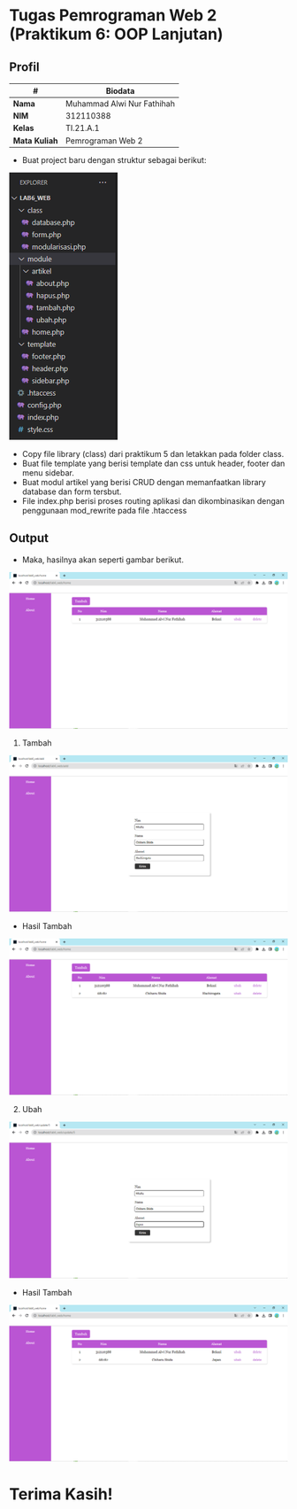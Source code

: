 # Tugas Pemrograman Web 2 (Praktikum 6: OOP Lanjutan)
## Profil
| #               | Biodata                      |
| --------------- | ---------------------------- |
| **Nama**        | Muhammad Alwi Nur Fathihah   |
| **NIM**         | 312110388                    |
| **Kelas**       | TI.21.A.1                    |
| **Mata Kuliah** | Pemrograman Web 2            |

- Buat project baru dengan struktur sebagai berikut:

![STRUKTUR](img/struktur.png)

- Copy file library (class) dari praktikum 5 dan letakkan pada folder class.
- Buat file template yang berisi template dan css untuk header, footer dan menu sidebar.
- Buat modul artikel yang berisi CRUD dengan memanfaatkan library database dan form tersbut.
- File index.php berisi proses routing aplikasi dan dikombinasikan dengan penggunaan mod_rewrite pada file .htaccess

## Output
- Maka, hasilnya akan seperti gambar berikut.

![HOME](img/home.png)

1. Tambah

![ADD](img/add.png)

- Hasil Tambah

![hasil1](img/hasil1.png)

2. Ubah

![UBAH](img/ubah.png)

- Hasil Tambah

![hasil2](img/hasil2.png)

# Terima Kasih!